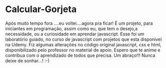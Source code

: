 # Calcular-Gorjeta
 
Após muito tempo fora ....eu voltei....agora pra ficar!
É um projeto, para iniciantes em programação, assim como eu, que tem o desejo,a necessidade, ou a curiosidade em aprendar javascript.
Esse foi um laboratório guiado, no curso de javascript com projetos que esta disponivel na Udemy.
Fiz algumas alterações no código original javascript, css e html, disponibilizado pelo professor no material de apoio.
Espero que te anime e contribua com o aprendizado de todos que precisa.
Um abraço!!! Nunca deixe de sonhar...! 
:-)  
